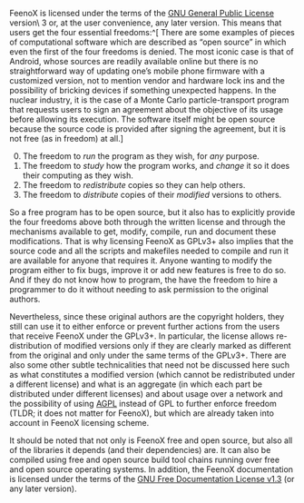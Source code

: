 FeenoX is licensed under the terms of the [GNU General Public License](https://www.gnu.org/licenses/gpl-3.0) version\ 3 or, at the user convenience, any later version. This means that users get the four essential freedoms:^[
There are some examples of pieces of computational software which are described as “open source” in which even the first of the four freedoms is denied. The most iconic case is that of Android, whose sources are readily available online but there is no straightforward way of updating one’s mobile phone firmware with a customized version, not to mention vendor and hardware lock ins and the possibility of bricking devices if something unexpected happens. In the nuclear industry, it is the case of a Monte Carlo particle-transport program that requests users to sign an agreement about the objective of its usage before allowing its execution. The software itself might be open source because the source code is provided after signing the agreement, but it is not free (as in freedom) at all.]

 0. The freedom to _run_ the program as they wish, for _any_ purpose.
 1. The freedom to _study_ how the program works, and _change_ it so it does their computing as they wish.
 2. The freedom to _redistribute_ copies so they can help others.
 3. The freedom to _distribute_ copies of their _modified_ versions to others.

 
So a free program has to be open source, but it also has to explicitly provide the four freedoms above both through the written license and through the mechanisms available to get, modify, compile, run and document these modifications. 
That is why licensing FeenoX as GPLv3+ also implies that the source code and all the scripts and makefiles needed to compile and run it are available for anyone that requires it. Anyone wanting to modify the program either to fix bugs, improve it or add new features is free to do so. And if they do not know how to program, the have the freedom to hire a programmer to do it without needing to ask permission to the original authors.

Nevertheless, since these original authors are the copyright holders, they still can use it to either enforce or prevent further actions from the users that receive FeenoX under the GPLv3+. In particular, the license allows re-distribution of modified versions only if they are clearly marked as different from the original and only under the same terms of the GPLv3+. There are also some other subtle technicalities that need not be discussed here such as what constitutes a modified version (which cannot be redistributed under a different license) and what is an aggregate (in which each part be distributed under different licenses) and about usage over a network and the possibility of using [AGPL](https://en.wikipedia.org/wiki/GNU_Affero_General_Public_License) instead of GPL to further enforce freedom (TLDR; it does not matter for FeenoX), but which are already taken into account in FeenoX licensing scheme.

It should be noted that not only is FeenoX free and open source, but also all of the libraries it depends (and their dependencies) are. It can also be compiled using free and open source build tool chains running over free and open source operating systems. In addition, the FeenoX documentation is licensed under the terms of the [GNU Free Documentation License v1.3](https://www.gnu.org/licenses/fdl-1.3.html) (or any later version).

